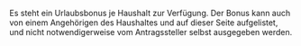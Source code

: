 ﻿Es steht ein Urlaubsbonus je Haushalt zur Verfügung. Der Bonus kann auch von einem Angehörigen des Haushaltes und auf dieser Seite aufgelistet, und nicht notwendigerweise vom Antragssteller selbst ausgegeben werden.